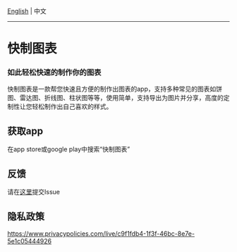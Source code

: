 
[English](https://github.com/CCY0122/QuickChart/blob/main/README.md) | 中文

---

# 快制图表

### 如此轻松快速的制作你的图表

  快制图表是一款帮您快速且方便的制作出图表的app，支持多种常见的图表如饼图、雷达图、折线图、柱状图等等，使用简单，支持导出为图片并分享，高度的定制性让您轻松制作出自己喜欢的样式。

## 获取app
在app store或google play中搜索“快制图表”

## 反馈
请在[这里](https://github.com/CCY0122/QuickChart/issues/new)提交Issue

## 隐私政策
https://www.privacypolicies.com/live/c9f1fdb4-1f3f-46bc-8e7e-5e1c05444926

